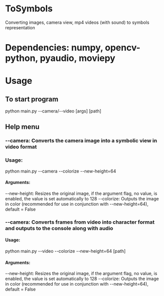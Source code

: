 # ToSymbols
Converting images, camera view, mp4 videos (with sound) to symbols representation
# Dependencies: numpy, opencv-python, pyaudio, moviepy

# Usage 

## To start program
python main.py --camera/--video [args] [path]

## Help menu
### --camera: Converts the camera image into a symbolic view in video format
### Usage:

python main.py --camera --colorize --new-height=64

#### Arguments:

--new-height: Resizes the original image, if the argument flag, no value, is enabled, the value is set automatically to 128
--colorize: Outputs the image in color (recommended for use in conjunction with --new-height=64), default = False

### --camera: Converts frames from video into character format and outputs to the console along with audio
#### Usage:

python main.py --video --colorize --new-height=64 [path]

#### Arguments:

--new-height: Resizes the original image, if the argument flag, no value, is enabled, the value is set automatically to 128
--colorize: Outputs the image in color (recommended for use in conjunction with --new-height=64), default = False
